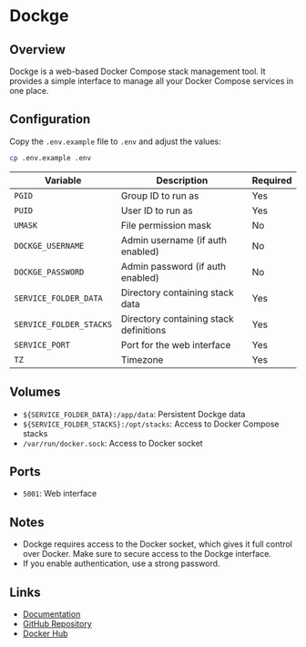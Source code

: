 # Dockge

## Overview

Dockge is a web-based Docker Compose stack management tool. It provides a simple
interface to manage all your Docker Compose services in one place.

## Configuration

Copy the `.env.example` file to `.env` and adjust the values:

```bash
cp .env.example .env
```

| Variable | Description | Required |
|----------|-------------|----------|
| `PGID` | Group ID to run as | Yes |
| `PUID` | User ID to run as | Yes |
| `UMASK` | File permission mask | No |
| `DOCKGE_USERNAME` | Admin username (if auth enabled) | No |
| `DOCKGE_PASSWORD` | Admin password (if auth enabled) | No |
| `SERVICE_FOLDER_DATA` | Directory containing stack data | Yes |
| `SERVICE_FOLDER_STACKS` | Directory containing stack definitions | Yes |
| `SERVICE_PORT` | Port for the web interface | Yes |
| `TZ` | Timezone | Yes |

## Volumes

- `${SERVICE_FOLDER_DATA}:/app/data`: Persistent Dockge data
- `${SERVICE_FOLDER_STACKS}:/opt/stacks`: Access to Docker Compose stacks
- `/var/run/docker.sock`: Access to Docker socket

## Ports

- `5001`: Web interface

## Notes

- Dockge requires access to the Docker socket, which gives it full control over
  Docker. Make sure to secure access to the Dockge interface.
- If you enable authentication, use a strong password.

## Links

- [Documentation](https://github.com/louislam/dockge)
- [GitHub Repository](https://github.com/louislam/dockge)
- [Docker Hub](https://hub.docker.com/r/louislam/dockge)
